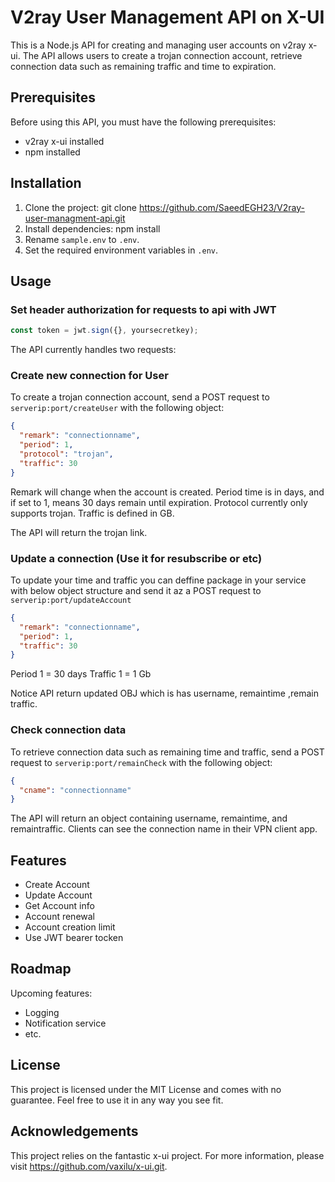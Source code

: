 # V2ray User Management API on X-UI

This is a Node.js API for creating and managing user accounts on v2ray x-ui. The API allows users to create a trojan connection account, retrieve connection data such as remaining traffic and time to expiration.

## Prerequisites

Before using this API, you must have the following prerequisites:

- v2ray x-ui installed
- npm installed

## Installation

1. Clone the project:
   git clone https://github.com/SaeedEGH23/V2ray-user-managment-api.git
2. Install dependencies:
   npm install
3. Rename `sample.env` to `.env`.
4. Set the required environment variables in `.env`.

## Usage

### Set header authorization for requests to api with JWT

```js
const token = jwt.sign({}, yoursecretkey);
```

The API currently handles two requests:

### Create new connection for User

To create a trojan connection account, send a POST request to `serverip:port/createUser` with the following object:

```json
{
  "remark": "connectionname",
  "period": 1,
  "protocol": "trojan",
  "traffic": 30
}
```

Remark will change when the account is created. Period time is in days, and if set to 1, means 30 days remain until expiration. Protocol currently only supports trojan. Traffic is defined in GB.

The API will return the trojan link.

### Update a connection (Use it for resubscribe or etc)

To update your time and traffic you can deffine package in your service with below object structure and send it az a POST request to `serverip:port/updateAccount`

```json
{
  "remark": "connectionname",
  "period": 1,
  "traffic": 30
}
```

Period 1 = 30 days
Traffic 1 = 1 Gb

Notice API return updated OBJ which is has username, remaintime ,remain traffic.

### Check connection data

To retrieve connection data such as remaining time and traffic, send a POST request to `serverip:port/remainCheck` with the following object:

```json
{
  "cname": "connectionname"
}
```

The API will return an object containing username, remaintime, and remaintraffic. Clients can see the connection name in their VPN client app.

## Features

- Create Account
- Update Account
- Get Account info
- Account renewal
- Account creation limit
- Use JWT bearer tocken

## Roadmap

Upcoming features:

- Logging
- Notification service
- etc.

## License

This project is licensed under the MIT License and comes with no guarantee. Feel free to use it in any way you see fit.

## Acknowledgements

This project relies on the fantastic x-ui project. For more information, please visit https://github.com/vaxilu/x-ui.git.

